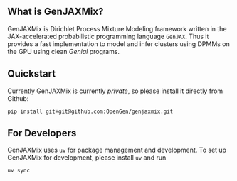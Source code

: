 ## What is GenJAXMix?
GenJAXMix is Dirichlet Process Mixture Modeling framework written in the JAX-accelerated probabilistic programming language `GenJAX`. Thus it provides a fast implementation to model and infer clusters using DPMMs on the GPU using clean *Genial* programs.

## Quickstart
Currently GenJAXMix is currently *private*, so please install it directly from Github:

```
pip install git+git@github.com:OpenGen/genjaxmix.git
```

## For Developers
GenJAXMix uses `uv` for package management and development. To set up GenJAXMix for development, please install `uv` and run
```
uv sync
```

